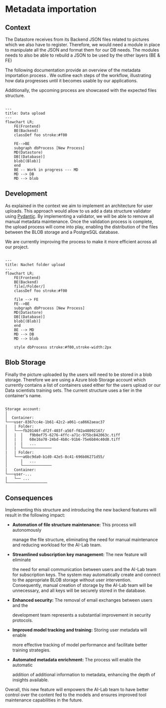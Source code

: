 # Metadata importation

## Context

The Datastore receives from its Backend JSON files related to pictures which we
also have to register. Therefore, we would need a module in place to manipulate
all the JSON and format them for our DB needs. The modules needs to also be able
to rebuild a JSON to be used by the other layers (BE & FE)  

The following documentation provide an overview of the metadata importation
process . We outline each steps of the workflow, illustrating how data
progresses until it becomes usable by our applications.

Additionally, the upcoming process are showcased with the expected files
structure.

``` mermaid

---
title: Data upload
---
flowchart LR;
    FE(Frontend)
    BE(Backend)
    classDef foo stroke:#f00

    FE-->BE
    subgraph dbProcess [New Process]
    MD(Datastore)
    DB[(Database)] 
    blob[(Blob)]
    end
    BE -- Work in progress --- MD
    MD --> DB
    MD --> blob
```

## Development

As explained in the context we aim to implement an architecture for user
uploads. This approach would allow to us add a data structure validator using
[Pydantic](https://docs.pydantic.dev/latest/). By implementing a validator, we
will be able to remove all manual metadata maintenance. Once the validation
process is complete, the upload process will come into play, enabling the
distribution of the files between the BLOB storage and a PostgreSQL database.

 We are currently improving the process to make it more efficient across all our
 project.

``` mermaid

---
title: Nachet folder upload
---
flowchart LR;
    FE(Frontend)
    BE(Backend)
    file[/Folder/]
    classDef foo stroke:#f00

    file --> FE
    FE-->BE
    subgraph dbProcess [New Process]
    MD(Datastore)
    DB[(Database)]
    blob[(Blob)]
    end
    BE --> MD
    MD --> DB
    MD --> blob

    style dbProcess stroke:#f00,stroke-width:2px

```

## Blob Storage

Finally the picture uploaded by the users will need to be stored in a blob
storage. Therefore we are using a Azure blob Storage account which currently
contains a list of containers used either for the users upload or our Data
scientists training sets. The current structure uses a tier in the container's
name.

```Structure

Storage account:
│     
│  Container:
└───user-8367cc4e-1b61-42c2-a061-ca8662aeac37
|   | Folder:
│   └───fb20146f-df2f-403f-a56f-f02a48092167/
│   |  │   f9b0ef75-6276-4ffc-a71c-975bc842063c.tiff
│   |  │   68e16a78-24bd-4b8c-91b6-75e6b84c40d8.tiff
│   |  |   ...
│   |  └─────────────
|   | Folder:
│   └───a6bc9da0-b1d0-42e5-8c41-696b86271d55/
│      |   ...
│      └─────────────
|   Container:
└───user-...
|   └── ...
└──────────────────

```

## Consequences

  Implementing this structure and introducing the new backend features will
  result in the following impact:

- **Automation of file structure maintenance:** This process will autonomously

  manage the file structure, eliminating the need for manual maintenance and
  reducing workload for the AI-Lab team.

- **Streamlined subscription key management:** The new feature will eliminate

  the need for email communication between users and the AI-Lab team for
  subscription keys. The system may automatically create and connect to the
  appropriate BLOB storage without user intervention. Consequently, manual
  creation of storage by the AI-Lab team will be unnecessary, and all keys will
  be securely stored in the database.

- **Enhanced security:** The removal of email exchanges between users and the

  development team represents a substantial improvement in security protocols.

- **Improved model tracking and training:** Storing user metadata will enable

  more effective tracking of model performance and facilitate better training
  strategies.

- **Automated metadata enrichment:** The process will enable the automatic

  addition of additional information to metadata, enhancing the depth of
  insights available.
  
Overall, this new feature will empowers the AI-Lab team to have better control
over the content fed to the models and ensures improved tool maintenance
capabilities in the future.
